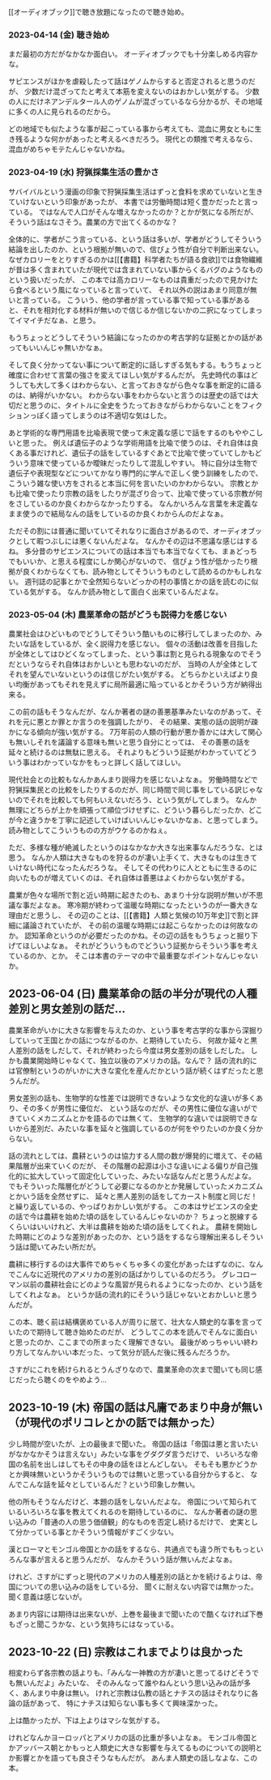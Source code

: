 [[オーディオブック]]で聴き放題になったので聴き始め。

### 2023-04-14 (金) 聴き始め

まだ最初の方だがなかなか面白い。
オーディオブックでも十分楽しめる内容かな。

サピエンスがほかを虐殺したって話はゲノムからすると否定されると思うのだが、
少数だけ混ざってたと考えて本筋を変えないのはおかしい気がする。
少数の人にだけネアンデルタール人のゲノムが混ざっているなら分かるが、その地域に多くの人に見られるのだから。

どの地域でも似たような事が起こっている事から考えても、混血に男女ともに生き残るような何かがあったと考えるべきだろう。
現代との類推で考えるなら、混血がめちゃモテたんじゃないかね。

### 2023-04-19 (水) 狩猟採集生活の豊かさ

サバイバルという漫画の印象で狩猟採集生活はずっと食料を求めていないと生きていけないという印象があったが、
本書では労働時間は短く豊かだったと言っている。
ではなんで人口がそんな増えなかったのか？とかが気になる所だが、
そういう話はなさそう。農業の方で出てくるのかな？

全体的に、学者がこう言っている、という話は多いが、学者がどうしてそういう結論を出したのか、という根拠が無いので、信ぴょう性が自分で判断出来ない。
なぜカロリーをとりすぎるのかは[[【書籍】科学者たちが語る食欲]]では食物繊維が昔は多く含まれていたが現代では含まれていない事からくるバグのようなものという扱いだったが、
この本では高カロリーなものは貴重だったので見かけたら食べるという風になっていると言っていて、
それ以外の説はあまり同意が無いと言っている。
こういう、他の学者が言っている事で知っている事があると、それを相対化する材料が無いので信じるか信じないかの二択になってしまってイマイチだなぁ、と思う。

もうちょっとどうしてそういう結論になったのかの考古学的な証拠とかの話があってもいいんじゃ無いかなぁ。

そして良く分かってない事について断定的に話しすぎる気もする。もうちょっと確度に合わせて言葉の強さを変えてほしい気がするんだが。
先史時代の事はどうしても大して多くはわからない、と言っておきながら色々な事を断定的に語るのは、納得がいかない。
わからない事をわからないと言うのは歴史の話では大切だと思うのに、タイトルに全史をうたっておきながらわからないことをフィクションっぽく語ってしまうのは不適切な気はした。

あと学術的な専門用語を比喩表現で使って未定義な感じで話をするのもややこしいと思った。
例えば遺伝子のような学術用語を比喩で使うのは、それ自体は良くある事だけれど、遺伝子の話をしているすぐあとで比喩で使っていてしかもどういう意味で使っているか曖昧だったりして混乱しやすい。
特に自分は生物で遺伝子や表現型などについてかなり専門的に学んで正しく使う訓練をしたので、こういう雑な使い方をされると本当に何を言いたいのかわからない。
宗教とかも比喩で使ったり宗教の話をしたりが混ざり合って、比喩で使っている宗教が何をさしているのか良くわからなかったりする。
なんかいろんな言葉を未定義なまま使うので結局なんの話をしているのか良くわからんのだよなぁ。

ただその割には普通に聞いていてそれなりに面白さがあるので、オーディオブックとして暇つぶしには悪くないんだよな。
なんかその辺は不思議な感じはするね。
多分昔のサピエンスについての話は本当でも本当でなくても、まぁどっちでもいいか、と思える程度にしか関心がないので、
信ぴょう性が低かったり根拠が良くわからなくても、読み物としてそういうものとして読めるのかもしれない。
週刊誌の記事とかで全然知らないどっかの村の事情とかの話を読むのに似ている気がする。
なんか読み物として面白く出来ているんだよな。

### 2023-05-04 (木) 農業革命の話がどうも説得力を感じない

農業社会はひどいものでどうしてそういう酷いものに移行してしまったのか、みたいな話をしているが、全く説得力を感じない。
個々の活動は改善を目指したが全体としてはひどくなってしまった、という事は割と見られる現象なのでそうだというならそれ自体はおかしいとも思わないのだが、
当時の人が全体としてそれを望んでいないというのは信じがたい気がする。
どちらかといえばより良い均衡があってもそれを見えずに局所最適に陥っているとかそういう方が納得出来る。

この前の話もそうなんだが、なんか著者の謎の善悪基準みたいなのがあって、それを元に悪とか罪とか言うのを強調したがり、
その結果、実態の話の説明が疎かになる傾向が強い気がする。
7万年前の人類の行動が悪か善かには大して関心も無いしそれを議論する意味も無いと思う自分にとっては、
その善悪の話を延々と続けるのは無駄に思える。
それよりもどういう証拠がわかっていてどういう事はわかっていなかをもっと詳しく話してほしい。

現代社会との比較もなんかあんまり説得力を感じないよなぁ。
労働時間などで狩猟採集民との比較をしたりするのだが、同じ時間で同じ事をしている訳じゃないのでそれを比較しても何もいえないだろう、という気がしてしまう。
なんか無理にどちらが上かを頑張って順位づけせずに、どういう暮らしだったか、どこが今と違うかを丁寧に記述していけばいいんじゃないかなぁ、と思ってしまう。
読み物としてこういうものの方がウケるのかねぇ。

ただ、多様な種が絶滅したというのはなかなか大きな出来事なんだろうな、とは思う。
なんか人類は大きなものを狩るのが凄い上手くて、大きなものは生きていけない時代になったんだろうな。
そしてその代わりに人とともに生きるのに向いたものが増えていくのは、それ自体は善悪はよくわからない気がする。

農業が色々な場所で割と近い時期に起きたのも、あまり十分な説明が無いが不思議な事だよなぁ。
寒冷期が終わって温暖な時期になったというのが一番大きな理由だと思うし、
その辺のことは、[[【書籍】人類と気候の10万年史]]で割と詳細に議論されていたが、
その前の温暖な時期には起こらなかったのは何故なのか。
認知革命というのが必要だったのかね。その辺の話をもうちょっと掘り下げてほしいよなぁ。
それがどういうものでどういう証拠からそういう事を考えているのか、とか。
そこは本書のテーマの中で最重要なポイントなんじゃないか。

## 2023-06-04 (日) 農業革命の話の半分が現代の人種差別と男女差別の話だ…

農業革命がいかに大きな影響を与えたのか、という事を考古学的な事から深掘りしていって王国とかの話につながるのか、と期待していたら、
何故か延々と黒人差別の話をしだして、それが終わったら今度は男女差別の話をしだした。
しかも農業開始時じゃなくて、独立以後のアメリカの話。なんで？
話の流れ的には官僚制というのがいかに大きな変化を産んだかという話が続くはずだったと思うんだが。

男女差別の話も、生物学的な性差では説明できないような文化的な違いが多くあり、その多くが男性に優位だ、
という話なのだが、その男性に優位な違いができていくメカニズムとかを語るのでは無くて、
生物学的な違いでは説明できないから差別だ、みたいな事を延々と強調しているのが何をやりたいのか良く分からない。

話の流れとしては、農耕というのは協力する人間の数が爆発的に増えて、その結果階層が出来ていくのだが、
その階層の起源は小さな違いによる偏りが自己強化的に拡大していって固定化していった、みたいな話なんだと思うんだよな。
でもそういった階層化がどうして必要になるのかとか発展していったメカニズムとかいう話を全然せずに、
延々と黒人差別の話をしてカースト制度と同じだ！と繰り返しているの、やっぱりおかしい気がする。
この本はサピエンスの全史の話で今は農耕を始めた頃の話をしているんじゃないのか？
ちょっと脱線するくらいはいいけれど、大半は農耕を始めた頃の話をしてくれよ。
農耕を開始した時期にどのような差別があったのか、という話をするなら理解出来るしそういう話は聞いてみたい所だが。

農耕に移行するのは大事件でめちゃくちゃ多くの変化があったはずなのに、なんでこんなに近現代のアメリカの差別の話ばかりしているのだろう。
グレコローマン以前の農耕社会にどのような風習が見られるようになったのか、という話をしてくれよなぁ。
というか話の流れ的にそういう話じゃないとおかしいと思うんだが。

この本、聴く前は結構褒めている人が周りに居て、壮大な人類史的な事を言っていたので期待して聴き始めたのだが、
どうしてこの本を読んでそんなに面白いと思ったのか、ここまでの所まったく理解できない。
最後がめっちゃいい終わり方してなんかいい本だった、って気分が読んだ後に残るんだろうか。

さすがにこれを続けられるとうんざりなので、農業革命の次まで聞いても同じ感じだったら聴くのをやめよう…

## 2023-10-19 (木) 帝国の話は凡庸であまり中身が無い（が現代のポリコレとかの話では無かった）

少し時間が空いたが、上の最後まで聞いた。
帝国の話は「帝国は悪と言いたいがなかなかそうは言えない」みたいな事をグダグダ言うだけで、
いろいろな帝国の名前を出しはしてもその中身の話をほとんどしない。
そもそも悪かどうかとか興味無いというかそういうものでは無いと思っている自分からすると、
なんでこんな話を延々としているんだ？という印象しか無い。

他の所もそうなんだけど、本題の話をしないんだよな。
帝国について知られているいろいろな事を教えてくれるのを期待しているのに、
なんか著者の謎の思い込みの「普通の人の思う価値観」的なものを否定し続けるだけで、
史実として分かっている事とかそういう情報がすごく少ない。

漢とローマとモンゴル帝国とかの話をするなら、共通点でも違う所でももっといろんな事が言えると思うんだが、
なんかそういう話が無いんだよなぁ。

けれど、さすがにずっと現代のアメリカの人種差別の話とかを続けるよりは、帝国についての思い込みの話をしている分、
聞くに耐えない内容では無かった。
聞く意義は感じないが。

あまり内容には期待は出来ないが、上巻を最後まで聞いたので酷くなければ下巻もざっと聞こうかな、という気持ちにはなっている。

## 2023-10-22 (日) 宗教はこれまでよりは良かった

相変わらず各宗教の話よりも、「みんな一神教の方が凄いと思ってるけどそうでも無いんだよ」みたいな、
そのみんなって誰やねんという思い込みの話が多く、あんまり中身は無い。
けれど宗教は仏教の話とナチスの話はそれなりに各論の話があって、
特にナチスは知らない事も多くて興味深かった。

上は酷かったが、下は上よりはマシな気がする。

けれどなんかヨーロッパとアメリカの話の比重が多いよなぁ。
モンゴル帝国とかアッバース朝とかもっと人類史に大きな影響を与えてるものについての説明とか影響とかを語っても良さそうなもんだが。
あんま人類史の話しなよな、この本。